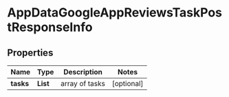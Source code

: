 # AppDataGoogleAppReviewsTaskPostResponseInfo


## Properties

| Name | Type | Description | Notes |
|------------ | ------------- | ------------- | -------------|
**tasks** | **List<AppDataGoogleAppReviewsTaskPostTaskInfo>** | array of tasks |[optional]|